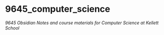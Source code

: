 # 9645_computer_science
*9645 Obsidian Notes and course materials for Computer Science at Kellett School*
